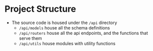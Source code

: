 # Project Structure

- The source code is housed under the `/api` directory
  - `/api/models` house all the schema definitions
  - `/api/routers` house all the api endpoints, and the functions that serve them
  - `/api/utils` house modules with utility functions
